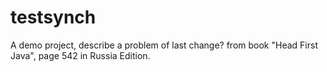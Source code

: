 # testsynch
A demo project, describe a problem of last change? from book "Head First Java", page 542 in Russia Edition.
